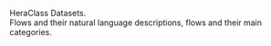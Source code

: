 HeraClass Datasets.  
Flows and their natural language descriptions, flows and their main categories.

